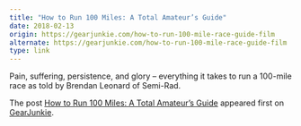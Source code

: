 ```yaml
---
title: "How to Run 100 Miles: A Total Amateur’s Guide"
date: 2018-02-13
origin: https://gearjunkie.com/how-to-run-100-mile-race-guide-film
alternate: https://gearjunkie.com/how-to-run-100-mile-race-guide-film
type: link
---
```


<p>Pain, suffering, persistence, and glory – everything it takes to run a 100-mile race as told by Brendan Leonard of Semi-Rad.</p>
<p>The post <a rel="nofollow" href="https://gearjunkie.com/how-to-run-100-mile-race-guide-film">How to Run 100 Miles: A Total Amateur’s Guide</a> appeared first on <a rel="nofollow" href="https://gearjunkie.com">GearJunkie</a>.</p>
